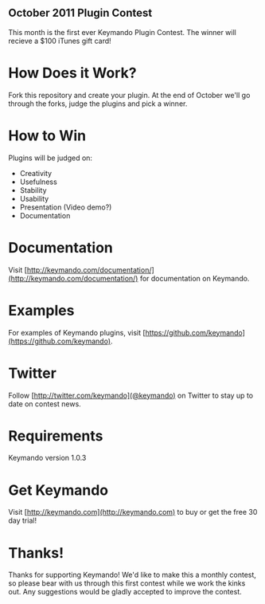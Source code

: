 October 2011 Plugin Contest
----------

This month is the first ever Keymando Plugin Contest.  The winner will recieve a $100 iTunes gift card!

How Does it Work?
========
Fork this repository and create your plugin.  At the end of October we'll go through the forks, judge the plugins and pick a winner.

How to Win
========

Plugins will be judged on:

- Creativity
- Usefulness
- Stability
- Usability
- Presentation (Video demo?)
- Documentation

Documentation
========

Visit [http://keymando.com/documentation/](http://keymando.com/documentation/) for documentation on Keymando.

Examples
=======

For examples of Keymando plugins, visit [https://github.com/keymando](https://github.com/keymando).

Twitter
========
Follow [http://twitter.com/keymando](@keymando) on Twitter to stay up to date on contest news.


Requirements
============

Keymando version 1.0.3

Get Keymando
============

Visit [http://keymando.com](http://keymando.com) to buy or get the free 30 day trial!

Thanks!
===========

Thanks for supporting Keymando!  We'd like to make this a monthly contest, so please bear with us through this first contest while we work the kinks out.  Any suggestions would be gladly accepted to improve the contest.
